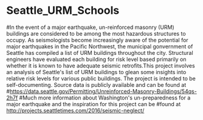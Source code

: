 # Seattle_URM_Schools
#In the event of a major earthquake, un-reinforced masonry (URM) buildings are considered to be among the most hazardous structures to occupy. As seismologists become increasingly aware of the potential for major earthquakes in the Pacific Northwest, the municipal gonvernment of Seattle has compiled a list of URM buildings throughout the city. Structural engineers have evaluated each building for risk level based primarily on whether it is known to have adequate seismic retrofits.This project involves an analysis of Seattle's list of URM buildings to glean some insights into relative risk levels for various public buildings. The project is intended to be self-documenting. Source data is publicly available and can be found at 
#https://data.seattle.gov/Permitting/Unreinforced-Masonry-Buildings/54qs-2h7f
#Much more information about Washington's un-preparedness for a major earthquake and the inspiration for this project can be 
#found at http://projects.seattletimes.com/2016/seismic-neglect/
